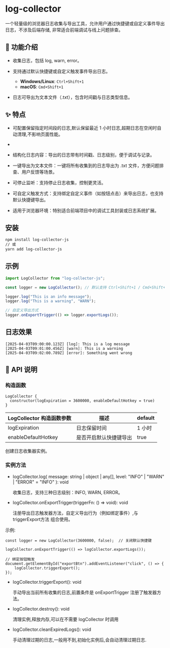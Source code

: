 # log-collector

一个轻量级的浏览器日志收集与导出工具，允许用户通过快捷键或自定义事件导出日志，不涉及后端存储, 非常适合前端调试与线上问题排查。

## 📌 功能介绍

- 收集日志，包括 log, warn, error。

- 支持通过默认快捷键或自定义触发事件导出日志。

  - **Windows/Linux**: `Ctrl+Shift+1`
  - **macOS**: `Cmd+Shift+1`

- 日志可导出为文本文件（.txt），包含时间戳与日志类型信息。

## ✨ 特点

- 可配置保留指定时间段的日志,默认保留最近 1 小时日志,超期日志在空闲时自动清理,不影响页面性能。

-

- 结构化日志内容：导出的日志带有时间戳、日志级别，便于调试与记录。

- 一键导出为文本文件：一键将所有收集到的日志导出为 .txt 文件，方便问题排查、用户反馈等场景。

- 可停止监听：支持停止日志收集，控制更灵活。

- 可自定义触发方式：支持绑定自定义事件（如按钮点击）来导出日志，也支持默认快捷键导出。

- 适用于浏览器环境：特别适合前端项目中的调试工具封装或日志系统扩展。

## 安装

```sh
npm install log-collector-js
// 或
yarn add log-collector-js
```

## 示例

```typescript
import LogCollector from "log-collector-js";

const logger = new LogCollector(); // 默认支持 Ctrl+Shift+1 / Cmd+Shift+1

logger.log("This is an info message");
logger.log("This is a warning", "WARN");

// 自定义导出方式
logger.onExportTrigger(() => logger.exportLogs());
```

## 日志效果

```
[2025-04-03T09:00:00.123Z] [log]: This is a log message
[2025-04-03T09:01:00.456Z] [warn]: This is a warning
[2025-04-03T09:02:00.789Z] [error]: Something went wrong
```

## 🧩 API 说明

### 构造函数

```
LogCollector {
  constructor(logExpiration = 3600000, enableDefaultHotkey = true)
}
```

| LogCollector 构造函数参数 | 描述                   | default |
| ------------------------- | ---------------------- | ------- |
| logExpiration             | 日志保留时间           | 1 小时  |
| enableDefaultHotkey       | 是否开启默认快捷键导出 | true    |

创建日志收集器实例。

### 实例方法

- logCollector.log(
  message: string | object | any[],
  level: "INFO" | "WARN" | "ERROR" = "INFO"
  ): void

  收集日志，支持三种日志级别：INFO, WARN, ERROR。

- logCollector.onExportTrigger(triggerFn: () => void): void

  注册导出日志触发器方法，自定义导出行为（例如绑定事件）,与 triggerExport方法 组合使用。

示例:
```
const logger = new LogCollector(3600000, false);  // 关闭默认快捷键

logCollector.onExportTrigger(() => logCollector.exportLogs());

// 绑定按钮触发
document.getElementById("exportBtn").addEventListener("click", () => {
    logCollector.triggerExport();
});

```

- logCollector.triggerExport(): void

  手动导出当前所有收集的日志,前置条件是 onExportTrigger 注册了触发器方法。

- logCollector.destroy(): void

  清理实例,释放内存,可以在不需要 logCollector 时调用

- logCollector.cleanExpiredLogs(): void

  手动清理过期的日志,一般用不到,初始化实例后,会自动清理过期日志.